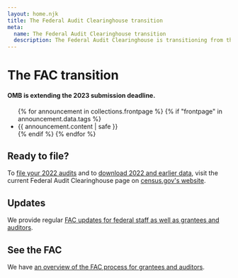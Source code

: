```yaml
---
layout: home.njk
title: The Federal Audit Clearinghouse transition
meta:
  name: The Federal Audit Clearinghouse transition
  description: The Federal Audit Clearinghouse is transitioning from the Census to GSA in October, 2023.
---
```


# The FAC transition

<div
  class="usa-summary-box"
  role="region"
  aria-labelledby="summary-box-key-information">
  <div class="usa-summary-box__body">
    <h4 class="usa-summary-box__heading" id="summary-box-key-information">
OMB is extending the 2023 submission deadline.</h4>
    <div class="usa-summary-box__text">
      <ul class="usa-list">
      {% for announcement in collections.frontpage %}
        {% if "frontpage" in announcement.data.tags %}
          <li>{{ announcement.content | safe }}</li>
        {% endif %}
      {% endfor %}
      </ul>
    </div>
  </div>
</div>

## Ready to file?

To <a href="https://facweb.census.gov/uploadpdf.aspx">file your 2022 audits</a> and to <a href="https://facdissem.census.gov/Main.aspx">download 2022 and earlier data</a>, visit the current Federal Audit Clearinghouse page on [census.gov's website](https://facweb.census.gov/uploadpdf.aspx).  

## Updates

We provide regular [FAC updates for federal staff as well as grantees and auditors](updates/).

## See the FAC

We have [an overview of the FAC process for grantees and auditors](walkthrough/).


<!-- 
Stay up-to-date on the progress of the fac.gov transition by signing up for our monthly newsletter.
-->

<!-- 
* AmeriCorps is the first external partner to use the new data dissemination API built by our FAC engineers.
* We've introduced [GitHub FAC Discussions](https://github.com/GSA-TTS/FAC/discussions) to communicate with developers who are using the FAC API in their work. The GitHub site is primarily for a tech audience to ask questions, share ideas, and engage with other community members. It's open to federal employees and contractors. Be sure to review and abide by the code of conduct.
* We're wrapping up user research with Audit Resolution Officials, where we interviewed 18 individuals from 12 different agencies. The conversations were invaluable and provided insights into how FAC's data dissemination tools are being used and will help guide our future design processes.
* We're working with grantee and audit organizations like the American Institute of Certified Public Accountants, the National Association of State Auditors, Comptrollers and Treasurers, the National Grants Management Association, and GRANTS.GOV to keep all stakeholders informed regarding the FAC transition.

You can also read more from the project team on [our GitHub repository](https://github.com/GSA-TTS/FAC/wiki) or on this website.
-->
